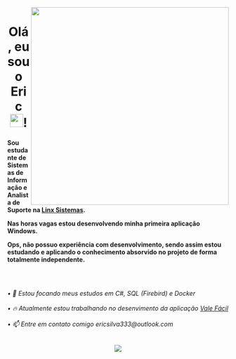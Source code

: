 <img align="right" height="450em" src="https://cdn.discordapp.com/attachments/996183945358102580/997003785501163632/eric.png"/>

<div align="center">
  <h1>Olá, eu sou o Eric <img src="https://raw.githubusercontent.com/kaueMarques/kaueMarques/master/hi.gif" height="30px">!</h1>
</div>

<div>
  <h4>
    <p>Sou estudante de Sistemas de Informação e Analista de Suporte na <a href="https://www.linkedin.com/company/linxretail">Linx Sistemas</a>.</p>
    <p>Nas horas vagas estou desenvolvendo minha primeira aplicação Windows.</p>
    <p>Ops, não possuo experiência com desenvolvimento, sendo assim estou estudando e aplicando o conhecimento absorvido no projeto de forma totalmente independente.</p>
    <br>
  </h4>
</div>

##

<h6>
• 🌱 Estou focando meus estudos em C#, SQL (Firebird) e Docker
  <br><br>
• 🔥 Atualmente estou trabalhando no desenvimento da aplicação <a href="https://github.com/EricSSantos/Vale-Facil">Vale Fácil</a>
  <br><br>
• 📫 Entre em contato comigo ericsilva333@outlook.com
</h6>
  
##

<div align="center">
  <p>   
    <a href="https://www.linkedin.com/in/ericsilva-333"><img src="https://img.shields.io/badge/LinkedIn-0077B5?style=for-the-badge&logo=linkedin&logoColor=white"></a>
  </p>
</div>
